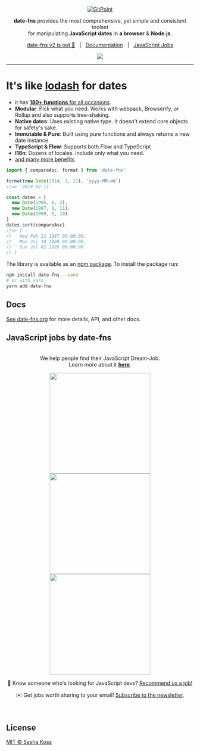 <p align="center">
  <a href="https://date-fns.org/">
    <img alt="GitPoint" title="GitPoint" src="https://i.imgur.com/qrx4Itg.png" >
  </a>
</p>

<p align="center">
  <b>date-fns</b> provides the most comprehensive, yet simple and consistent toolset 
  <br>
  for manipulating <b>JavaScript dates</b> in <b>a browser</b> & <b>Node.js</b>.</b>
</p>

<div align="center">
  
  [date-fns v2 is out 🚀](#docs)&nbsp;&nbsp;&nbsp;|&nbsp;&nbsp;&nbsp;[Documentation](https://date-fns.org/docs/)&nbsp;&nbsp;&nbsp;|&nbsp;&nbsp;&nbsp;[JavaScript Jobs](#docs)
  
</div>

<p align="center">
  <a href="https://www.npmjs.com/package/date-fns">
    <img src="https://nodei.co/npm/date-fns.png?compact=true">
  </a>
</p>

<hr>

# It's like [lodash](https://lodash.com) for dates

- it has [**180+ functions** for all occasions](https://date-fns.org/docs/).
- **Modular**: Pick what you need. Works with webpack, Browserify, or Rollup and also supports tree-shaking.
- **Native dates**: Uses existing native type. It doesn't extend core objects for safety's sake.
- **Immutable & Pure**: Built using pure functions and always returns a new date instance.
- **TypeScript & Flow**: Supports both Flow and TypeScript
- **I18n**: Dozens of locales. Include only what you need.
- [and many more benefits](https://date-fns.org/)

```js
import { compareAsc, format } from 'date-fns'

format(new Date(2014, 1, 11), 'yyyy-MM-dd')
//=> '2014-02-11'

const dates = [
  new Date(1995, 6, 2),
  new Date(1987, 1, 11),
  new Date(1989, 6, 10)
]
dates.sort(compareAsc)
//=> [
//   Wed Feb 11 1987 00:00:00,
//   Mon Jul 10 1989 00:00:00,
//   Sun Jul 02 1995 00:00:00
// ]
```

The library is available as an [npm package](https://www.npmjs.com/package/date-fns).
To install the package run:

```bash
npm install date-fns --save
# or with yarn
yarn add date-fns
```

## Docs

[See date-fns.org](https://date-fns.org/) for more details, API,
and other docs.

## JavaScript jobs by date-fns

<!-- START OF README-JOB SECTION -->


<p align="center">

  <br />
  We help people find their JavaScript Dream-Job. 
  <br />
  Learn more about it <b><a href="https://jobs.date-fns.org/">here</a></b>.
<p>
<p align="center">
  <a href="https://fetch.readme-jobs.com/rmj-rec1fZdbrN6qruPot/1/link" target="_blank"><img src="https://fetch.readme-jobs.com/rmj-rec1fZdbrN6qruPot/1/ad" width="270"></a>
  <a href="https://fetch.readme-jobs.com/rmj-rec1fZdbrN6qruPot/2/link" target="_blank"><img src="https://fetch.readme-jobs.com/rmj-rec1fZdbrN6qruPot/2/ad" width="270"></a>
  <a href="https://fetch.readme-jobs.com/rmj-rec1fZdbrN6qruPot/3/link" target="_blank"><img src="https://fetch.readme-jobs.com/rmj-rec1fZdbrN6qruPot/3/ad" width="270"></a>
<p>

<div align="center">
  
  👋 Know someone who's looking for JavaScript devs? [Recommend us a job!](https://jobs.date-fns.org/#recommend)
  
  ✉️ Get jobs worth sharing to your email! [Subscribe to the newsletter](https://jobs.date-fns.org).
  
</div>

<br />
<!-- END OF README-JOB SECTION -->



## License

[MIT © Sasha Koss](https://kossnocorp.mit-license.org/)

